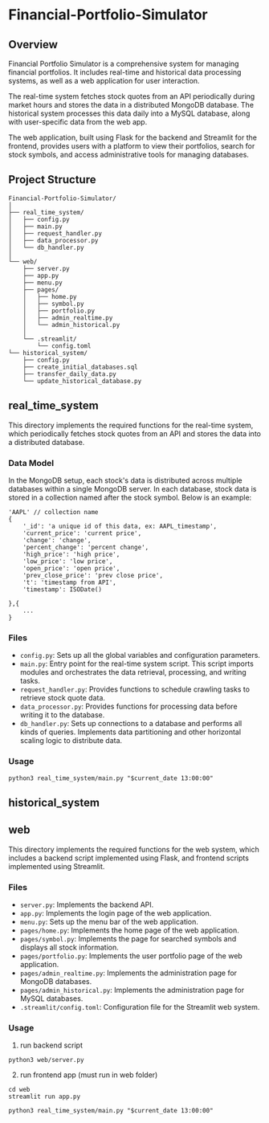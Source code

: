Financial-Portfolio-Simulator
===

## Overview
Financial Portfolio Simulator is a comprehensive system for managing financial portfolios. It includes real-time and historical data processing systems, as well as a web application for user interaction.

The real-time system fetches stock quotes from an API periodically during market hours and stores the data in a distributed MongoDB database. The historical system processes this data daily into a MySQL database, along with user-specific data from the web app.

The web application, built using Flask for the backend and Streamlit for the frontend, provides users with a platform to view their portfolios, search for stock symbols, and access administrative tools for managing databases.

## Project Structure
```
Financial-Portfolio-Simulator/
│
├── real_time_system/
│   ├── config.py
│   ├── main.py
│   ├── request_handler.py
│   ├── data_processor.py
│   └── db_handler.py
│
└── web/
    ├── server.py
    ├── app.py
    ├── menu.py
    ├── pages/
    │   ├── home.py
    │   ├── symbol.py
    │   ├── portfolio.py
    │   ├── admin_realtime.py
    │   └── admin_historical.py
    │
    └── .streamlit/
        └── config.toml
└── historical_system/
    ├── config.py
    ├── create_initial_databases.sql
    ├── transfer_daily_data.py
    └── update_historical_database.py
```

## real_time_system
This directory implements the required functions for the real-time system, which periodically fetches stock quotes from an API and stores the data into a distributed database.

### Data Model
In the MongoDB setup, each stock's data is distributed across multiple databases within a single MongoDB server. In each database, stock data is stored in a collection named after the stock symbol. Below is an example:
```jsonld
'AAPL' // collection name
{
    '_id': 'a unique id of this data, ex: AAPL_timestamp',
    'current_price': 'current price',
    'change': 'change',
    'percent_change': 'percent change',
    'high_price': 'high price',
    'low_price': 'low price',
    'open_price': 'open price',
    'prev_close_price': 'prev close price',
    't': 'timestamp from API',
    'timestamp': ISODate()

},{
    ...
}
```

### Files
* `config.py`: Sets up all the global variables and configuration parameters.
* `main.py`: Entry point for the real-time system script. This script imports modules and orchestrates the data retrieval, processing, and writing tasks.
* `request_handler.py`: Provides functions to schedule crawling tasks to retrieve stock quote data.
* `data_processor.py`: Provides functions for processing data before writing it to the database.
* `db_handler.py`: Sets up connections to a database and performs all kinds of queries. Implements data partitioning and other horizontal scaling logic to distribute data.

### Usage

```
python3 real_time_system/main.py "$current_date 13:00:00"
```
## historical_system

## web
This directory implements the required functions for the web system, which includes a backend script implemented using Flask, and frontend scripts implemented using Streamlit.

### Files
* `server.py`: Implements the backend API.
* `app.py`: Implements the login page of the web application.
* `menu.py`: Sets up the menu bar of the web application.
* `pages/home.py`: Implements the home page of the web application.
* `pages/symbol.py`: Implements the page for searched symbols and displays all stock information.
* `pages/portfolio.py`: Implements the user portfolio page of the web application.
* `pages/admin_realtime.py`: Implements the administration page for MongoDB databases.
* `pages/admin_historical.py`: Implements the administration page for MySQL databases.
* `.streamlit/config.toml`: Configuration file for the Streamlit web system.

### Usage
1. run backend script

```
python3 web/server.py
```
2. run frontend app (must run in web folder)
```
cd web
streamlit run app.py
```
```
python3 real_time_system/main.py "$current_date 13:00:00"
```
